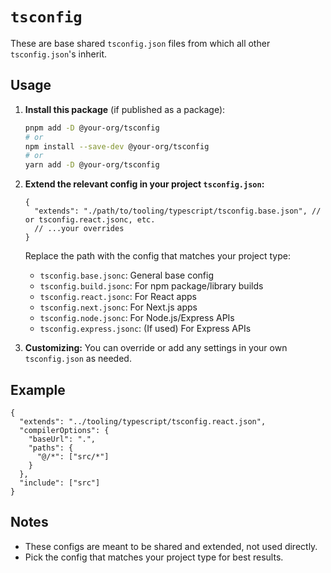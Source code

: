 # `tsconfig`

These are base shared `tsconfig.json` files from which all other `tsconfig.json`'s inherit.

## Usage

1. **Install this package** (if published as a package):
   ```sh
   pnpm add -D @your-org/tsconfig
   # or
   npm install --save-dev @your-org/tsconfig
   # or
   yarn add -D @your-org/tsconfig
   ```

2. **Extend the relevant config in your project `tsconfig.json`:**
   ```jsonc
   {
     "extends": "./path/to/tooling/typescript/tsconfig.base.json", // or tsconfig.react.jsonc, etc.
     // ...your overrides
   }
   ```
   Replace the path with the config that matches your project type:
   - `tsconfig.base.jsonc`: General base config
   - `tsconfig.build.jsonc`: For npm package/library builds
   - `tsconfig.react.jsonc`: For React apps
   - `tsconfig.next.jsonc`: For Next.js apps
   - `tsconfig.node.jsonc`: For Node.js/Express APIs
   - `tsconfig.express.jsonc`: (If used) For Express APIs

3. **Customizing:**
   You can override or add any settings in your own `tsconfig.json` as needed.

## Example

```jsonc
{
  "extends": "../tooling/typescript/tsconfig.react.json",
  "compilerOptions": {
    "baseUrl": ".",
    "paths": {
      "@/*": ["src/*"]
    }
  },
  "include": ["src"]
}
```

## Notes
- These configs are meant to be shared and extended, not used directly.
- Pick the config that matches your project type for best results.

